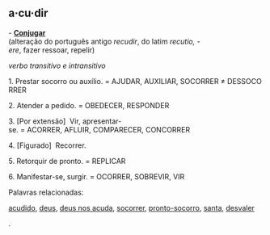 ## **a·cu·dir** 

- **[Conjugar](https://dicionario.priberam.org/Conjugar/acudir)**  
(alteração do português antigo _recudir_, do latim _recutio, -ere_, fazer ressoar, repelir)  

_verbo transitivo e intransitivo_

1. Prestar socorro ou auxílio. = AJUDAR, AUXILIAR, SOCORRER ≠ DESSOCORRER

2. Atender a pedido. = OBEDECER, RESPONDER

3. [Por extensão]  Vir, apresentar-se. = ACORRER, AFLUIR, COMPARECER, CONCORRER

4. [Figurado]  Recorrer.

5. Retorquir de pronto. = REPLICAR

6. Manifestar-se, surgir. = OCORRER, SOBREVIR, VIR

Palavras relacionadas: 

[acudido](https://dicionario.priberam.org/acudido), [deus](https://dicionario.priberam.org/deus), [deus nos acuda](https://dicionario.priberam.org/deus%20nos%20acuda), [socorrer](https://dicionario.priberam.org/socorrer), [pronto-socorro](https://dicionario.priberam.org/pronto-socorro), [santa](https://dicionario.priberam.org/santa), [desvaler](https://dicionario.priberam.org/desvaler)

.

  

